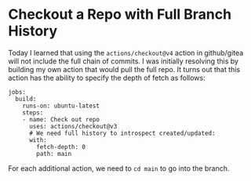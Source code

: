# Checkout a Repo with Full Branch History

Today I learned that using the `actions/checkout@v4` action in github/gitea will not include the full chain of commits. I was initially resolving this by building my own action that would pull the full repo. It turns out that this action has the ability to specify the depth of fetch as follows:

```
jobs:
  build:
    runs-on: ubuntu-latest
    steps:
    - name: Check out repo
      uses: actions/checkout@v3
      # We need full history to introspect created/updated:
      with:
        fetch-depth: 0
        path: main
```

For each additional action, we need to `cd main` to go into the branch.